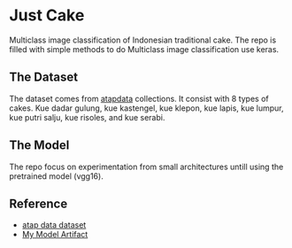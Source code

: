 # Just Cake
Multiclass image classification of Indonesian traditional cake. 
The repo is filled with simple methods to do Multiclass image classification use keras.

## The Dataset

The dataset comes from [atapdata](https://atapdata.ai) collections. It consist with 8 types of cakes. 
Kue dadar gulung, kue kastengel, kue klepon, kue lapis, kue lumpur, kue putri salju, kue risoles, and kue serabi.


## The Model

The repo focus on experimentation from small architectures untill using the pretrained model (vgg16).

## Reference

* [atap data dataset](https://atapdata.ai/dataset/257/Kue_Indonesia)
* [My Model Artifact](https://drive.google.com/drive/folders/1cWNn6v8bKj-XdqzeFFO4I3ohSVeW55ze?usp=sharing)
